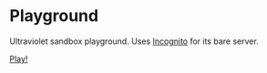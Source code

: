 # Playground

Ultraviolet sandbox playground.
Uses [Incognito](https://incog.dev/) for its bare server.

[Play!](https://caracal-js.github.io/playground/)

